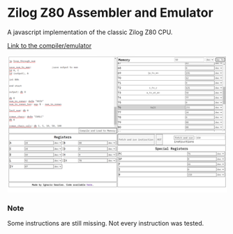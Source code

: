 # Zilog Z80 Assembler and Emulator

A javascript implementation of the classic Zilog Z80 CPU.

[Link to the compiler/emulator](https://ignaciosearles.github.io/Z80-CompilerAndEmulator/)

![Z80 Compiler/Emulator](./images/Z80Pic.png)

### Note

Some instructions are still missing. Not every instruction was tested.
